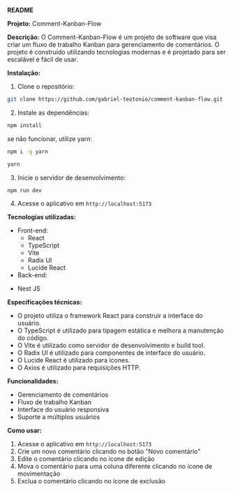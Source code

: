 

**README**

**Projeto:** Comment-Kanban-Flow

**Descrição:**
O Comment-Kanban-Flow é um projeto de software que visa criar um fluxo de trabalho Kanban para gerenciamento de comentários. O projeto é construído utilizando tecnologias modernas e é projetado para ser escalável e fácil de usar.

**Instalação:**

1. Clone o repositório:
```bash
git clone https://github.com/gabriel-teotonio/comment-kanban-flow.git
```
2. Instale as dependências:
```bash
npm install
```
se não funcionar, utilize yarn:
```bash
npm i -g yarn
```

```bash
yarn
```
3. Inicie o servidor de desenvolvimento:
```bash
npm run dev
```
4. Acesse o aplicativo em `http://localhost:5173`

**Tecnologias utilizadas:**

* Front-end:
	+ React
	+ TypeScript
	+ Vite
	+ Radix UI
	+ Lucide React
* Back-end: 
 + Nest JS

**Especificações técnicas:**

* O projeto utiliza o framework React para construir a interface do usuário.
* O TypeScript é utilizado para tipagem estática e melhora a manutenção do código.
* O Vite é utilizado como servidor de desenvolvimento e build tool.
* O Radix UI é utilizado para componentes de interface do usuário.
* O Lucide React é utilizado para ícones.
* O Axios é utilizado para requisições HTTP.

**Funcionalidades:**

* Gerenciamento de comentários
* Fluxo de trabalho Kanban
* Interface do usuário responsiva
* Suporte a múltiplos usuários

**Como usar:**

1. Acesse o aplicativo em `http://localhost:5173`
2. Crie um novo comentário clicando no botão "Novo comentário"
3. Edite o comentário clicando no ícone de edição
4. Mova o comentário para uma coluna diferente clicando no ícone de movimentação
5. Exclua o comentário clicando no ícone de exclusão
